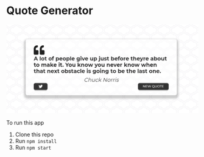 # Quote Generator

<img src="./assets/ExamplePage.png" alt='An quote from Chuck Norris' />

To run this app
1. Clone this repo
2. Run ```npm install```
3. Run ```npm start```
